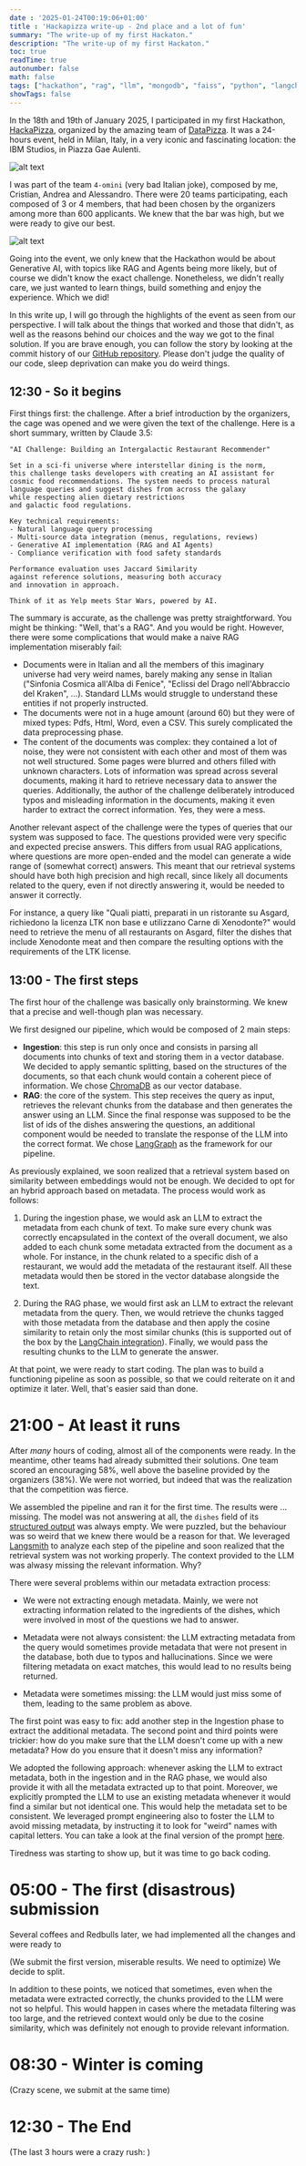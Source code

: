```yaml
---
date : '2025-01-24T00:19:06+01:00'
title : 'Hackapizza write-up - 2nd place and a lot of fun'
summary: "The write-up of my first Hackaton."
description: "The write-up of my first Hackaton."
toc: true
readTime: true
autonumber: false
math: false
tags: ["hackathon", "rag", "llm", "mongodb", "faiss", "python", "langchain", "langgraphs"]
showTags: false
---
```



In the 18th and 19th of January 2025, I participated in my first Hackathon, [HackaPizza](https://hackathon.datapizza.com/), organized by the amazing team of [DataPizza](https://www.datapizza.tech/). It was a 24-hours event, held in Milan, Italy, in a very iconic and fascinating location: the IBM Studios, in Piazza Gae Aulenti. 

![alt text](ibm.png  "IBM Studios, image from Wikipedia")


I was part of the team `4-omini` (very bad Italian joke), composed by me, Cristian, Andrea and Alessandro. There were 20 teams participating, each composed of 3 or 4 members, that had been chosen by the organizers among more than 600 applicants. We knew that the bar was high, but we were ready to give our best.


![alt text](4-omini.jpeg  "4-omini, happy and tired after 24 hours of grinding")


Going into the event, we only knew that the Hackathon would be about Generative AI, with topics like RAG and Agents being more likely, but of course we didn't know the exact challenge. Nonetheless, we didn't really care, we just wanted to learn things, build something and enjoy the experience. Which we did!

In this write up, I will go through the highlights of the event as seen from our perspective. I will talk about the things that worked and those that didn't, as well as the reasons behind our choices and the way we got to the final solution. If you are brave enough, you can follow the story by looking at the commit history of our [GitHub repository](https://github.com/GiovanniGiacometti/hackathon). Please don't judge the quality of our code, sleep deprivation can make you do weird things.

## 12:30 - So it begins

First things first: the challenge. After a brief introduction by the organizers, the cage was opened and we were given the text of the challenge. Here is a short summary, written by Claude 3.5:

```
"AI Challenge: Building an Intergalactic Restaurant Recommender"

Set in a sci-fi universe where interstellar dining is the norm, 
this challenge tasks developers with creating an AI assistant for 
cosmic food recommendations. The system needs to process natural 
language queries and suggest dishes from across the galaxy 
while respecting alien dietary restrictions 
and galactic food regulations.

Key technical requirements:
- Natural language query processing
- Multi-source data integration (menus, regulations, reviews)
- Generative AI implementation (RAG and AI Agents)
- Compliance verification with food safety standards

Performance evaluation uses Jaccard Similarity 
against reference solutions, measuring both accuracy 
and innovation in approach.

Think of it as Yelp meets Star Wars, powered by AI.
```

The summary is accurate, as the challenge was pretty straightforward. You might be thinking: "Well, that's a RAG". And you would be right. However, there were some complications that would make a naive RAG implementation miserably fail:

- Documents were in Italian and all the members of this imaginary universe had very weird names, barely making any sense in Italian ("Sinfonia Cosmica all'Alba di Fenice", "Eclissi del Drago nell'Abbraccio del Kraken", ...). Standard LLMs would struggle to understand these entities if not properly instructed.
- The documents were not in a huge amount (around 60) but they were of mixed types: Pdfs, Html, Word, even a CSV. This surely complicated the data preprocessing phase.
- The content of the documents was complex: they contained a lot of noise, they were not consistent with each other and most of them was not well structured. Some pages were blurred and others filled with unknown characters. Lots of information was spread across several documents, making it hard to retrieve necessary data to answer the queries. Additionally, the author of the challenge deliberately introduced typos and misleading information in the documents, making it even harder to extract the correct information. Yes, they were a mess.

Another relevant aspect of the challenge were the types of queries that our system was supposed to face. The questions provided were very specific and expected precise answers. This differs from usual RAG applications, where questions are more open-ended and the model can generate a wide range of (somewhat correct) answers. This meant that our retrieval systems should have both high precision and high recall, since likely all documents related to the query, even if not directly answering it, would be needed to answer it correctly. 

For instance, a query like "Quali piatti, preparati in un ristorante su Asgard, richiedono la licenza LTK non base e utilizzano Carne di Xenodonte?" would need to retrieve the menu of all restaurants on Asgard, filter the dishes that include Xenodonte meat and then compare the resulting options with the requirements of the LTK license.

## 13:00 - The first steps

The first hour of the challenge was basically only brainstorming. We knew that a precise and well-though plan was necessary. 

We first designed our pipeline, which would be composed of 2 main steps:
- **Ingestion**: this step is run only once and consists in parsing all documents into chunks of text and storing them in a vector database. We decided to apply semantic splitting, based on the structures of the documents, so that each chunk would contain a coherent piece of information. We chose [ChromaDB](https://www.trychroma.com/) as our vector database.
- **RAG**: the core of the system. This step receives the query as input, retrieves the relevant chunks from the database and then generates the answer using an LLM. Since the final response was supposed to be the list of ids of the dishes answering the questions, an additional component would be needed to translate the response of the LLM into the correct format. We chose [LangGraph](https://www.langchain.com/langgraph) as the framework for our pipeline. 


As previously explained, we soon realized that a retrieval system based on similarity between embeddings would not be enough. We decided to opt for an hybrid approach based on metadata. The process would work as follows:

1) During the ingestion phase, we would ask an LLM to extract the metadata from each chunk of text. To make sure every chunk was correctly encapsulated in the context of the overall document, we also added to each chunk some metadata extracted from the document as a whole. For instance, in the chunk related to a specific dish of a restaurant, we would add the metadata of the restaurant itself. All these metadata would then be stored in the vector database alongside the text.

2) During the RAG phase, we would first ask an LLM to extract the relevant metadata from the query. Then, we would retrieve the chunks tagged with those metadata from the database and then apply the cosine similarity to retain only the most similar chunks (this is supported out of the box by the [LangChain integration](https://python.langchain.com/docs/integrations/vectorstores/chroma/#query-by-turning-into-retriever)). Finally, we would pass the resulting chunks to the LLM to generate the answer.

At that point, we were ready to start coding. The plan was to build a functioning pipeline as soon as possible, so that we could reiterate on it and optimize it later. Well, that's easier said than done.


# 21:00 - At least it runs

After *many* hours of coding, almost all of the components were ready. In the meantime, other teams had already submitted their solutions. One team scored an encouraging 58%, well above the baseline provided by the organizers (38%). We were not worried, but indeed that was the realization that the competition was fierce.

We assembled the pipeline and ran it for the first time. The results were ... missing. The model was not answering at all, the `dishes` field of its [structured output](https://python.langchain.com/docs/concepts/structured_outputs/) was always empty. We were puzzled, but the behaviour was so weird that we knew there would be a reason for that. We leveraged [Langsmith](https://www.langchain.com/langsmith) to analyze each step of the pipeline and soon realized that the retrieval system was not working properly. The context provided to the LLM was alwasy missing the relevant information. Why?

There were several problems within our metadata extraction process:

- We were not extracting enough metadata. Mainly, we were not extracting information related to the ingredients of the dishes, which were involved in most of the questions we had to answer.

- Metadata were not always consistent: the LLM extracting metadata from the query would sometimes provide metadata that were not present in the database, both due to typos and hallucinations. Since we were filtering metadata on exact matches, this would lead to no results being returned.

- Metadata were sometimes missing: the LLM would just miss some of them, leading to the same problem as above.

The first point was easy to fix: add another step in the Ingestion phase to extract the additional metadata. The second point and third points were trickier: how do you make sure that the LLM doesn't come up with a new metadata? How do you ensure that it doesn't miss any information?

We adopted the following approach: whenever asking the LLM to extract metadata, both in the ingestion and in the RAG phase, we would also provide it with all the metadata extracted up to that point. Moreover, we explicitly prompted the LLM to use an existing metadata whenever it would find a similar but not identical one. This would help the metadata set to be consistent. We leveraged prompt engineering also to foster the LLM to avoid missing metadata, by instructing it to look for "weird" names with capital letters. You can take a look at the final version of the prompt [here](https://github.com/GiovanniGiacometti/hackathon/blob/main/hackathon/graph/prompts.py#L218).

Tiredness was starting to show up, but it was time to go back coding.

# 05:00 - The first (disastrous) submission


Several coffees and Redbulls later, we had implemented all the changes and were ready to 


(We submit the first version, miserable results. We need to optimize) We decide to split.



In addition to these points, we noticed that sometimes, even when the metadata were extracted correctly, the chunks provided to the LLM were not so helpful. This would happen in cases where the metadata filtering was too large, and the retrieved context would only be due to the cosine similarity, which was definitely not enough to provide relevant information.


# 08:30 -  Winter is coming

(Crazy scene, we submit at the same time)


# 12:30 - The End

(The last 3 hours were a crazy rush: )